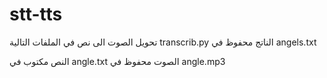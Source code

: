 # stt-tts
تحويل الصوت الى نص في الملفات التالية transcrib.py الناتج محفوظ في angels.txt


 النص مكتوب في angle.txt الصوت محفوظ في angle.mp3

